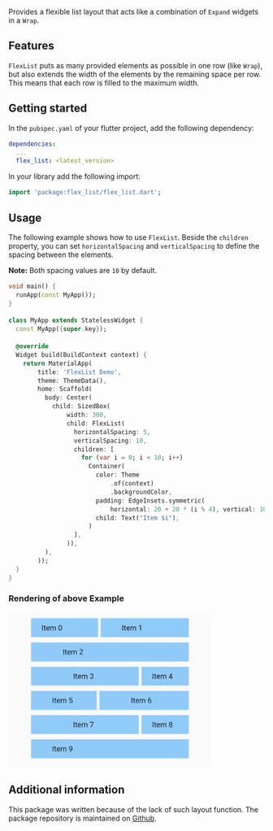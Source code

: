 Provides a flexible list layout that acts like a combination of `Expand` widgets in a `Wrap`.

## Features

`FlexList` puts as many provided elements as possible in one row (like `Wrap`), but also extends the
width of the elements by the remaining space per row. This means that each row is filled to the
maximum width.

## Getting started

In the `pubspec.yaml` of your flutter project, add the following dependency:

```yaml
dependencies:
  ...
  flex_list: <latest_version>
```

In your library add the following import:

```dart
import 'package:flex_list/flex_list.dart';
```

## Usage

The following example shows how to use `FlexList`. Beside the `children` property, you can
set `horizontalSpacing` and `verticalSpacing` to define the spacing between the elements.

**Note:** Both spacing values are `10` by default.

```dart
void main() {
  runApp(const MyApp());
}

class MyApp extends StatelessWidget {
  const MyApp({super.key});

  @override
  Widget build(BuildContext context) {
    return MaterialApp(
        title: 'FlexList Demo',
        theme: ThemeData(),
        home: Scaffold(
          body: Center(
            child: SizedBox(
                width: 300,
                child: FlexList(
                  horizontalSpacing: 5,
                  verticalSpacing: 10,
                  children: [
                    for (var i = 0; i < 10; i++)
                      Container(
                        color: Theme
                            .of(context)
                            .backgroundColor,
                        padding: EdgeInsets.symmetric(
                            horizontal: 20 + 20 * (i % 4), vertical: 10),
                        child: Text("Item $i"),
                      )
                  ],
                )),
          ),
        ));
  }
}
```

### Rendering of above Example

<img src="https://github.com/Jozott00/flex_list/blob/main/blob/media/example1.png?raw=true" alt="Example Rendering" width="400"/>

## Additional information

This package was written because of the lack of such layout function. The package repository is
maintained on [Github](https://github.com/Jozott00/flex_list).
